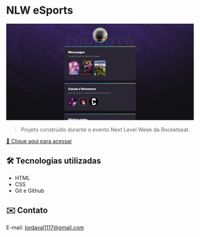 # NLW eSports

![preview](./.github/preview.png)

> Projeto construído durante o evento Next Level Week da Rocketseat.

[🔗 Clique aqui para acessar](https://lordaval.github.io/nlw-esports-explorer/)


## 🛠 Tecnologias utilizadas

- HTML
- CSS
- Git e Github

## ✉️ Contato
E-mail: lordaval1117@gmail.com
